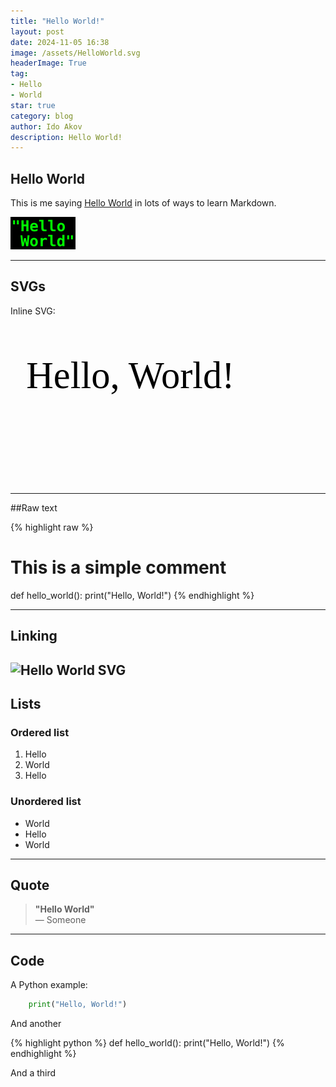 ```yaml
---
title: "Hello World!"
layout: post
date: 2024-11-05 16:38
image: /assets/HelloWorld.svg
headerImage: True
tag:
- Hello
- World
star: true
category: blog
author: Ido Akov
description: Hello World!
---
```


## Hello World

This is me saying [Hello World][1] in lots of ways to learn Markdown.

![Hello World SVG](/assets/HelloWorld.svg)

---

## SVGs

Inline SVG:

<svg xmlns="http://www.w3.org/2000/svg" viewBox="0 0 200 100">
  <text x="10" y="40" font-family="Verdana" font-size="24" fill="black">Hello, World!</text>
</svg>

---

##Raw text

{% highlight raw %}
# This is a simple comment
def hello_world():
    print("Hello, World!")
{% endhighlight %}

---

## Linking

![Hello World SVG](https://upload.wikimedia.org/wikipedia/commons/2/28/HelloWorld.svg)
---

## Lists

### Ordered list

1. Hello
2. World
3. Hello

### Unordered list

* World
* Hello
* World

---

## Quote

> <strong>"Hello World"</strong>  
> — Someone
---


## Code

A Python example:
```python
    print("Hello, World!")
```

And another

{% highlight python %}
def hello_world():
    print("Hello, World!")
{% endhighlight %}


And a third
<script src="https://gist.github.com/HeyJunho/ad334605be8915a5f3676768a85edb37.js"></script>


[1]: https://en.wikipedia.org/wiki/%22Hello,_World!%22_program
